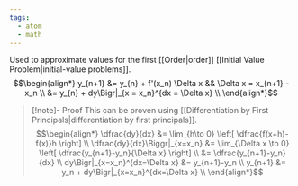 ```yaml
---
tags:
  - atom
  - math
---
```

Used to approximate values for the first [[Order|order]] [[Initial Value Problem|initial-value problems]].
$$\begin{align*}
	y_{n+1} &= y_{n} + f'(x_n) \Delta x && \Delta x = x_{n+1} - x_n \\
	&= y_{n} + dy\Bigr|_{x = x_n}^{dx = \Delta x} \\
\end{align*}$$
> [!note]- Proof
> This can be proven using [[Differentiation by First Principals|differentiation by first principals]].
> $$\begin{align*}
\dfrac{dy}{dx} &= \lim_{h\to 0} \left[ \dfrac{f(x+h)-f(x)}h \right] \\
\dfrac{dy}{dx}\Biggr|_{x=x_n} &= \lim_{\Delta x \to 0} \left[ \dfrac{y_{n+1}-y_n}{\Delta x} \right] \\
&= \dfrac{y_{n+1}-y_n}{dx}  \\
dy\Bigr|_{x=x_n}^{dx=\Delta x} &= y_{n+1}-y_n \\
y_{n+1} &= y_n + dy\Bigr|_{x=x_n}^{dx=\Delta x} \\
\end{align*}$$